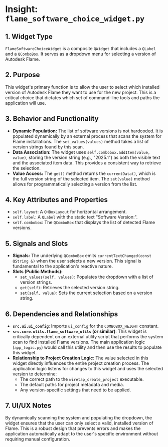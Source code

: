 # Insight: `flame_software_choice_widget.py`

## 1. Widget Type

`FlameSoftwareChoiceWidget` is a composite `QWidget` that includes a `QLabel` and a `QComboBox`. It serves as a dropdown menu for selecting a version of Autodesk Flame.

## 2. Purpose

This widget's primary function is to allow the user to select which installed version of Autodesk Flame they want to use for the new project. This is a critical choice that dictates which set of command-line tools and paths the application will use.

## 3. Behavior and Functionality

- **Dynamic Population:** The list of software versions is not hardcoded. It is populated dynamically by an external process that scans the system for Flame installations. The `set_values(values)` method takes a list of version strings found by this scan.
- **Data Association:** The widget uses `self.combobox.addItem(value, value)`, storing the version string (e.g., "2025.1") as both the visible text and the associated item data. This provides a consistent way to retrieve the selection.
- **Value Access:** The `get()` method returns the `currentData()`, which is the full version string of the selected item. The `set(value)` method allows for programmatically selecting a version from the list.

## 4. Key Attributes and Properties

- `self.layout`: A `QHBoxLayout` for horizontal arrangement.
- `self.label`: A `QLabel` with the static text "Software Version:".
- `self.combobox`: The `QComboBox` that displays the list of detected Flame versions.

## 5. Signals and Slots

- **Signals:** The underlying `QComboBox` emits `currentTextChanged(const QString &)` when the user selects a new version. This signal is fundamental to the application's reactive nature.
- **Slots (Public Methods):**
  - `set_values(self, values)`: Populates the dropdown with a list of version strings.
  - `get(self)`: Retrieves the selected version string.
  - `set(self, value)`: Sets the current selection based on a version string.

## 6. Dependencies and Relationships

- **`src.ui.ui_config`**: Imports `ui_config` for the `COMBOBOX_HEIGHT` constant.
- **`src.core.utils.flame_software_utils` (or similar)**: This widget is critically dependent on an external utility script that performs the system scan to find installed Flame versions. The main application logic (`app_logic.py`) would call this utility and then use the results to populate this widget.
- **Relationship to Project Creation Logic**: The value selected in this widget directly influences the entire project creation process. The application logic listens for changes to this widget and uses the selected version to determine:
  - The correct path to the `wiretap_create_project` executable.
  - The default paths for project metadata and media.
  - Any version-specific settings that need to be applied.

## 7. UI/UX Notes

By dynamically scanning the system and populating the dropdown, the widget ensures that the user can only select a valid, installed version of Flame. This is a robust design that prevents errors and makes the application automatically adapt to the user's specific environment without requiring manual configuration.